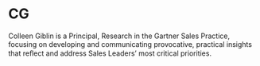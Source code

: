 # CG

Colleen Giblin is a Principal, Research in the Gartner Sales Practice, focusing on developing and communicating provocative, practical insights that reﬂect and address Sales Leaders’ most critical priorities.